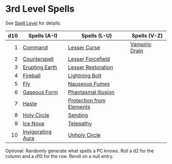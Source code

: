 # 3rd Level Spells

See [Spell Level](../../Spell%20Level.md) for details.

| d10 | Spells (A-I)                                | Spells (L-U)                                                | Spells (V-Z)                          |
| --: | ------------------------------------------- | ----------------------------------------------------------- | ------------------------------------- |
|   1 | [Command](Command.md)                       | [Lesser Curse](Lesser%20Curse.md)                           | [Vampiric Drain](Vampiric%20Drain.md) |
|   2 | [Counterspell](Counterspell.md)             | [Lesser Forcefield](Lesser%20Forcefield.md)                 |                                       |
|   3 | [Erupting Earth](Erupting%20Earth.md)       | [Lesser Restoration](Lesser%20Restoration.md)               |                                       |
|   4 | [Fireball](Fireball.md)                     | [Lightning Bolt](Lightning%20Bolt.md)                       |                                       |
|   5 | [Fly](Fly.md)                               | [Nauseous Fumes](Nauseous%20Fumes.md)                       |                                       |
|   6 | [Gaseous Form](Gaseous%20Form.md)           | [Phantasmal Illusion](Phantasmal%20Illusion.md)             |                                       |
|   7 | [Haste](Haste.md)                           | [Protection from Elements](Protection%20from%20Elements.md) |                                       |
|   8 | [Holy Circle](Holy%20Circle.md)             | [Sending](Sending.md)                                       |                                       |
|   9 | [Ice Nova](Ice%20Nova.md)                   | [Telepathy](Telepathy.md)                                   |                                       |
|  10 | [Invigorating Aura](Invigorating%20Aura.md) | [Unholy Circle](Unholy%20Circle.md)                         |                                       |

Optional: Randomly generate what spells a PC knows. Roll a d2 for the column and a d10 for the row. Reroll on a null entry.
